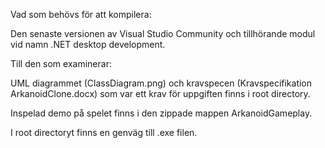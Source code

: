 Vad som behövs för att kompilera:

Den senaste versionen av Visual Studio Community och tillhörande modul vid namn .NET desktop development.



Till den som examinerar:

UML diagrammet (ClassDiagram.png) och kravspecen (Kravspecifikation ArkanoidClone.docx) som var ett krav för uppgiften finns i root directory.

Inspelad demo på spelet finns i den zippade mappen ArkanoidGameplay.

I root directoryt finns en genväg till .exe filen.
